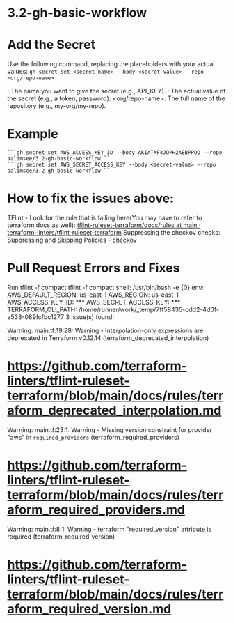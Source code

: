 # 3.2-gh-basic-workflow

# Add the Secret
Use the following command, replacing the placeholders with your actual values:
    ```gh secret set <secret-name> --body <secret-value> --repo <org/repo-name>```

<secret-name>: The name you want to give the secret (e.g., API_KEY). 
<secret-value>: The actual value of the secret (e.g., a token, password). 
<org/repo-name>: The full name of the repository (e.g., my-org/my-repo). 

# Example
    ```gh secret set AWS_ACCESS_KEY_ID --body AKIATXF4JQPH2AEBPPOO --repo aalimsee/3.2-gh-basic-workflow```
    ```gh secret set AWS_SECRET_ACCESS_KEY --body <secret-value> --repo aalimsee/3.2-gh-basic-workflow```


# How to fix the issues above:
TFlint - Look for the rule that is failing here(You may have to refer to terraform docs as well): [tflint-ruleset-terraform/docs/rules at main · terraform-linters/tflint-ruleset-terraform](https://github.com/terraform-linters/tflint-ruleset-terraform/tree/main/docs/rules)
Suppressing the checkov checks: [Suppressing and Skipping Policies - checkov](https://www.checkov.io/2.Basics/Suppressing%20and%20Skipping%20Policies.html)

# Pull Request Errors and Fixes

Run tflint -f compact
  tflint -f compact
  shell: /usr/bin/bash -e {0}
  env:
    AWS_DEFAULT_REGION: us-east-1
    AWS_REGION: us-east-1
    AWS_ACCESS_KEY_ID: ***
    AWS_SECRET_ACCESS_KEY: ***
    TERRAFORM_CLI_PATH: /home/runner/work/_temp/7ff58435-cdd2-4d0f-a533-089fcfbc1277
3 issue(s) found:

Warning: main.tf:19:28: Warning - Interpolation-only expressions are deprecated in Terraform v0.12.14 (terraform_deprecated_interpolation) 
# https://github.com/terraform-linters/tflint-ruleset-terraform/blob/main/docs/rules/terraform_deprecated_interpolation.md 

Warning: main.tf:23:1: Warning - Missing version constraint for provider "aws" in `required_providers` (terraform_required_providers)
# https://github.com/terraform-linters/tflint-ruleset-terraform/blob/main/docs/rules/terraform_required_providers.md 

Warning: main.tf:8:1: Warning - terraform "required_version" attribute is required (terraform_required_version)
# https://github.com/terraform-linters/tflint-ruleset-terraform/blob/main/docs/rules/terraform_required_version.md 